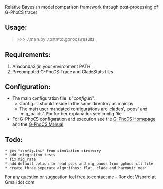 Relative Bayesian model comparison framework through post-processing of G-PhoCS traces

## Usage:

> \>\>\> .\main.py .\path\to\gphocs\results


## Requirements:

1. Anaconda3 (in your environment PATH)
2. Precomputed G-PhoCS Trace and CladeStats files


## Configuration:

* The main configuration file is "*config.ini*":
	* Config.ini should reside in the same directory as main.py
	* The main user mandated configurations are 'clades', 'pops' and 'mig_bands'. For further explanation see config file
* For G-PhoCS configuration and execution see the [G-PhoCS Homepage](http://compgen.cshl.edu/GPhoCS/) and the [G-PhoCS Manual](http://compgen.cshl.edu/GPhoCS/GPhoCS_Manual.pdf)

## Todo:
    * get "config.ini" from simulation directory
	* add integration tests
    * fix mig_rate
    * add default option to read pops and mig_bands from gphocs ctl file
    * create three seperate algorithms: flat, clade and harmonic_mean

For any question or suggestion feel free to contact me - Ron dot Visbord at Gmail dot com